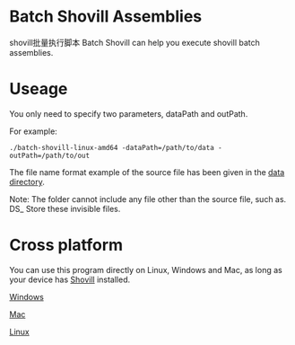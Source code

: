 # Batch Shovill Assemblies

shovill批量执行脚本 Batch Shovill can help you execute shovill batch assemblies.

# Useage

You only need to specify two parameters, dataPath and outPath.

For example:

```
./batch-shovill-linux-amd64 -dataPath=/path/to/data -outPath=/path/to/out
```

The file name format example of the source file has been given in the [data directory](data).

Note: The folder cannot include any file other than the source file, such as. DS_ Store these invisible files.

# Cross platform

You can use this program directly on Linux, Windows and Mac, as long as your device has [Shovill](https://github.com/tseemann/shovill) installed.

[Windows](batch-shovill-windows-amd64)

[Mac](batch-shovill-mac-amd64)

[Linux](batch-shovill-linux-amd64)


